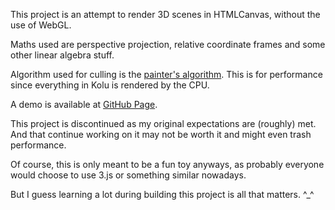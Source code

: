 This project is an attempt to render 3D scenes in HTMLCanvas, without the use of WebGL.

Maths used are perspective projection, relative coordinate frames and some other linear algebra stuff.

Algorithm used for culling is the [painter's algorithm](https://en.wikipedia.org/wiki/Painter's_algorithm).
This is for performance since everything in Kolu is rendered by the CPU.

A demo is available at [GitHub Page](https://carbonicsoda.github.io/kolu/).

This project is discontinued as my original expectations are (roughly) met.  
And that continue working on it may not be worth it and might even trash performance.

Of course, this is only meant to be a fun toy anyways,
as probably everyone would choose to use 3.js or something similar nowadays.

But I guess learning a lot during building this project is all that matters. ^\_^
